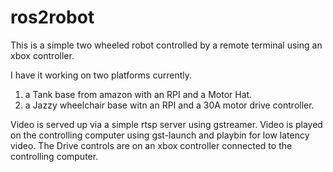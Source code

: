 # ros2robot
This is a simple two wheeled robot controlled by a remote terminal using an xbox controller. 

I have it working on two platforms currently.
1. a Tank base from amazon with an RPI and a Motor Hat.
2. a Jazzy wheelchair base witn an RPI and a 30A motor drive controller.

Video is served up via a simple rtsp server using gstreamer.
Video is played on the controlling computer using gst-launch and playbin for low latency video.
The Drive controls are on an xbox controller connected to the controlling computer.
